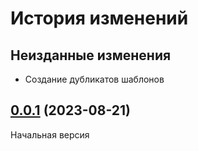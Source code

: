 # История изменений

## Неизданные изменения

- Создание дубликатов шаблонов

## [0.0.1](https://github.com/naidoc/naidoc/commit/c85e2e206eae3fc12c11d9f7f415dbf942ed1c38) (2023-08-21)

Начальная версия